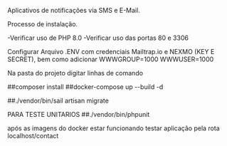 Aplicativos de notificações via SMS e E-Mail.

Processo de instalação.

-Verificar uso de PHP 8.0
-Verificar uso das portas 80 e 3306

Configurar Arquivo .ENV com credenciais Mailtrap.io e NEXMO (KEY E SECRET), bem como adicionar 
WWWGROUP=1000
WWWUSER=1000

Na pasta do projeto
digitar linhas de comando

##composer install
##docker-compose up --build -d

##./vendor/bin/sail artisan migrate

PARA TESTE UNITARIOS
##./vendor/bin/phpunit

após as imagens do docker estar funcionando testar aplicação pela rota localhost/contact
